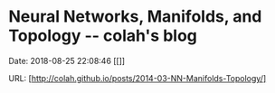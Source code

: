 # Neural Networks, Manifolds, and Topology -- colah&#039;s blog

Date: 2018-08-25 22:08:46
[[]]

URL: [http://colah.github.io/posts/2014-03-NN-Manifolds-Topology/]
